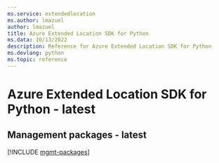 ```yaml
---
ms.service: extendedlocation
ms.author: lmazuel
author: lmazuel
title: Azure Extended Location SDK for Python
ms.data: 10/13/2022
description: Reference for Azure Extended Location SDK for Python
ms.devlang: python
ms.topic: reference
---
```

# Azure Extended Location SDK for Python - latest

## Management packages - latest
[!INCLUDE [mgmt-packages](extended-location-mgmt-index.md)]